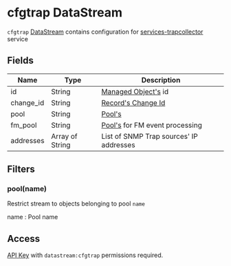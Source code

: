 # cfgtrap DataStream

`cfgtrap` [DataStream](index.md) contains configuration
for [services-trapcollector](../../../admin/services/trapcollector.md) service

## Fields

| Name      | Type            | Description                                                |
| --------- | --------------- | ---------------------------------------------------------- |
| id        | String          | [Managed Object's](../../../reference/concepts/managed-object/index.md) id       |
| change_id | String          | [Record's Change Id](index.md#change-id)                   |
| pool      | String          | [Pool's](../../../reference/concepts/pool/index.md)                         |
| fm_pool   | String          | [Pool's](../../../reference/concepts/pool/index.md) for FM event processing |
| addresses | Array of String | List of SNMP Trap sources' IP addresses                    |

## Filters

### pool(name)

Restrict stream to objects belonging to pool `name`

name
: Pool name

## Access
[](../../../reference/concepts/managed-object-profile/index.md)
[API Key](../../../reference/concepts/apikey/index.md) with `datastream:cfgtrap` permissions
required.

